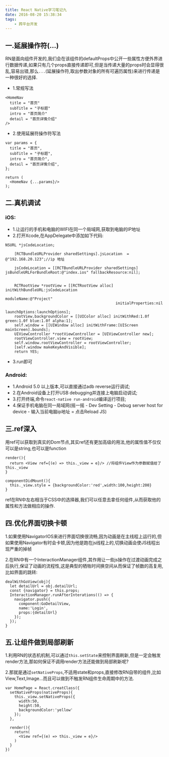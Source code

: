 ```yaml
---
title: React Native学习笔记九
date: 2016-08-20 15:38:34
tags:
    - 跨平台开发
---
```


## 一.延展操作符(...)

RN是面向组件开发的,我们会在该组件的defaultProps中公开一些属性方便外界进行数据传递,如果只有几个props直接传递即可,但是当传递大量的props时会显得很乱,容易出错,那么`...`(延展操作符,取出参数对象的所有可遍历属性)来进行传递是一种很好的选择.

- 1.常规写法
```
<HomeNav
  title = "首页"
  subTitle = "子标题"
  intro = "首页简介"
  detail = "首页详情介绍"
/>
```

<!--more-->

- 2.使用延展符操作符写法

```
var params = {
  title = "首页",
  subTitle = "子标题",
  intro = "首页简介",
  detail = "首页详情介绍",
};

return (
  <HomeNav {...params}/>
);
```

## 二.真机调试

### iOS:
- 1.让运行的手机和电脑的WIFI在同一个局域网,获取到电脑的IP地址
- 2.打开Xcode,在AppDelegate中添加如下代码:

```
NSURL *jsCodeLocation;
    
    [RCTBundleURLProvider sharedSettings].jsLocation  = @"192.168.20.123";//ip 地址
    
    jsCodeLocation = [[RCTBundleURLProvider sharedSettings] jsBundleURLForBundleRoot:@"index.ios" fallbackResource:nil];
    
    
    RCTRootView *rootView = [[RCTRootView alloc] initWithBundleURL:jsCodeLocation
                                                        moduleName:@"Project"
                                                 initialProperties:nil
                                                     launchOptions:launchOptions];
    rootView.backgroundColor = [[UIColor alloc] initWithRed:1.0f green:1.0f blue:1.0f alpha:1];
    self.window = [[UIWindow alloc] initWithFrame:[UIScreen mainScreen].bounds];
    UIViewController *rootViewController = [UIViewController new];
    rootViewController.view = rootView;
    self.window.rootViewController = rootViewController;
    [self.window makeKeyAndVisible];
    return YES;

```

- 3.run即可

### Android:

- 1.Android 5.0 以上版本,可以直接通过adb reverse运行调试;
- 2.在Android设备上打开USB debugging并连接上电脑启动调试;
- 3.打开终端,命令`react-native run-android`编译运行项目;
- 4.保证手机电脑在同一局域网(摇一摇 - Dev Setting - Debug server host for device - 输入当前电脑ip地址 = 点击Reload JS)


## 三.ref深入

用ref可以获取到真实的Dom节点,其实ref还有更加高级的用法,他的属性值不仅仅可以是string,也可以是function

```
render(){
  return <View ref={(e) => this._view = e}/> //将组件View作为参数赋值给了this._view
}

componentDidMount(){
  this._view.style = {backgroundColor:'red',width:100,height:200}
}
```
ref在RN中左右相当于CSS中的选择器,我们可以任意去拿任何组件,从而获取他的属性和方法做相应的操作.


## 四.优化界面切换卡顿

1.如果使用NavigatorIOS来进行界面切换很流畅,因为动画是在主线程上运行的,但如果使用Navigator有时会卡顿,因为他是跑在js线程上的,切换动画会使JS线程出现严重的掉帧

2.在RN中有一个InteractionManager组件,其作用让一些js操作在过渡动画完成之后执行,保证了动画的流程性,这是典型的牺牲时间换空间从而保证了帧数的高复用,比如界面的跳转:

```
dealWithGoView(obj){
  let detailUrl = obj.detailUrl;
  const {navigator} = this.props;
  InteractionManager.runAfterInterations(() => {
    navigator.push({
      component:GoDetailView,
      name:'Login',
      props:{detailUrl}
    });
  });
}
```

## 五.让组件做到局部刷新

1.利用RN的状态机机制,可以通过`this.setState`来控制界面刷新,但是一定会触发render方法,那如何保证不调用render方法还能做到局部刷新呢?

2.那就是通过`setNativeProps`,不适用state和props,直接修改RN自带的组件,比如View,Text,Image...而且可以做到不触发RN组件生命周期中的方法.

```
var HomePage = React.creatClass({
  setNativeProps(nativeProps){
    this._view.setNativeProps({
      width:50,
      height:50,
      backgroundColor:'yellow'
    });
  },
  
  render(){
    return(
      <View ref={(e) => this._view = e}/>
    )
  }
})
```